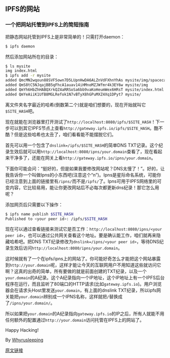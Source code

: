 ## IPFS的网站

### 一个把网站托管到IPFS上的简短指南

把静态网站托管到IPFS上是非常简单的！只需打开daemon：

```bash
$ ipfs daemon
```

然后添加网站所在的目录：

```bash
$ ls mysite
img index.html
$ ipfs add -r mysite
added QmcMN2wqoun88SVF5own7D5LUpnHwDA6ALZnVdFXhnYhAs mysite/img/spacecat.jpg
added QmS8tC5NJqajBB5qFhcA1auav14iHMnoMZJWfmr4k3EY6w mysite/img
added QmYh6HbZhHABQXrkQZ4aRRSoSa6bb9vaKoHeumWex6HRsT mysite/index.html
added QmYeAiiK1UfB8MGLRefok1N7vBTyX8hGPuMXZ4Xq1DPyt7 mysite/
```

离文件夹名字最近的哈希(倒数第二个)就是咱们想要的，现在开始就叫它`$SITE_HASH`吧。

现在就能在浏览器里打开测试了`http://localhost:8080/ipfs/$SITE_HASH`！下一步可以到其它IPFS节点上查看`http://gateway.ipfs.io/ipfs/$SITE_HASH`。酷不酷？但是这些哈希也太丑了，咱们看看能不能摆脱它们。

首先可以用一个包含了`dnslink=/ipfs/$SITE_HASH`的简单DNS TXT记录。这个纪录生效后就可以用`http://localhost:8080/ipns/your.domain`查看了，现在看起来干净多了，还能在网关上看`http://gateway.ipfs.io/ipns/your.domain`。

下面你可能会问：“挺好的，但是如果我要修改网站呢？DNS太慢了！”。好的，让我告诉你一个叫做Ipns的小东西吧(注意这个“n”)。Ipns是星际命名系统，可能你已经注意到上面的链接里有`/ipns/`而不是`/ipfs/`了。Ipns可用于IPFS网络里的可变内容，它比较易用，能让你更改网站后不必每次都更新dns纪录！那它怎么用呢？

添加网页后只需要以下操作：

```bash
$ ipfs name publish $SITE_HASH
Published to <your peer id>: /ipfs/$SITE_HASH
```

现在可以通过查看链接来测试它是否工作：`http://localhost:8080/ipns/<your peer id>`，也可以通过公共网关查看这个地址。要是确认能工作，咱们就再来隐藏哈希吧。把DNS TXT纪录修改为`dnslink=/ipns/<your peer id>`，等待DNS纪录生效后访问`http://localhost:8080/ipns/your.domain`。

这时候就有了一个在ipfs/ipns上的网站了。你可能好奇怎么才能把这个网站暴露到`http://your.domain`呢，这样才能让今天的互联网用户不用知道这些就访问它啊？这真的出奇的简单，所有要做的就是前面创建的TXT纪录，以及一个`your.domain`的A纪录。这个A纪录指向一个IP地址，这个IP地址上有一个IPFS后台程序在运行，而且监听了80端口的HTTP请求(比如`gateway.ipfs.io`)。用户浏览器会在请求头Host里发送`your.domain`，有上面的dnslink TXT纪录，所以ipfs网关能把`your.domain`辨别成一个IPNS名称，这样就把`/`替换成了`/ipns/your.domain/`。

所以如果把`your.domain`的A纪录指向`gateway.ipfs.io`的IP之后，所有人就能不用任何额外的配置通过`http://your.domain`访问托管在IPFS上的网站了。

Happy Hacking!

By [Whyrusleeping](https://github.com/whyrusleeping)

[原文链接](https://ipfs.io/ipfs/QmNZiPk974vDsPmQii3YbrMKfi12KTSNM7XMiYyiea4VYZ/example#/ipfs/QmRFTtbyEp3UaT67ByYW299Suw7HKKnWK6NJMdNFzDjYdX/websites/README.md)